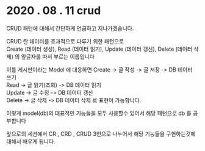 2020 . 08 . 11 crud
=

CRUD 패턴에 대해서 간단하게 언급하고 지나가겠습니다. 

CRUD 란 데이터를 효과적으로 다루기 위한 패턴으로  
Create (데이터 생성), Read (데이터 읽기), Update (데이터 갱신), Delete (데이터 삭제) 의 앞글자를 따서 부르는 이름입니다  

이를 게시판이라는 Model 에 대응하면 
Create -> 글 작성 -> 글 저장 -> DB 데이터 쓰기  
Read -> 글 읽기(조회) -> DB 데이터 읽기  
Update -> 글 수정 -> DB 데이터 갱신   
Delete -> 글 삭제 -> DB 데이터 삭제  로 표현이 가능합니다. 

이렇게 model(db)의 대표적인 기능들을 모두 사용할수 있어서 해당 패턴으로 db 를 공부합니다  

앞으로의 세션에서 CR , CRD , CRUD 3번으로 나누어서 해당 기능들을 구현하는것에 대해서 배우게 됩니다. 